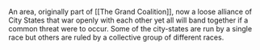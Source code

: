 An area, originally part of [[The Grand Coalition]], now a loose alliance of City States that war openly with each other yet all will band together if a common threat were to occur. Some of the city-states are run by a single race but others are ruled by a collective group of different races.
